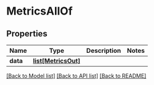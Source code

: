 # MetricsAllOf

## Properties
Name | Type | Description | Notes
------------ | ------------- | ------------- | -------------
**data** | [**list[MetricsOut]**](MetricsOut.md) |  | 

[[Back to Model list]](../README.md#documentation-for-models) [[Back to API list]](../README.md#documentation-for-api-endpoints) [[Back to README]](../README.md)


